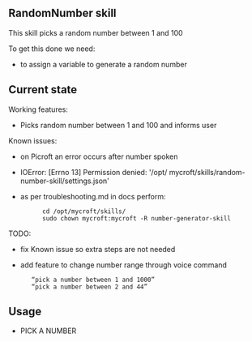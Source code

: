 RandomNumber skill
---

This skill picks a random number between 1 and 100

To get this done we need:

* to assign a variable to generate a random number

Current state 
---

Working features:

* Picks random number between 1 and 100 and informs user


Known issues:

* on Picroft an error occurs after number spoken
* IOError: [Errno 13] Permission denied: '/opt/     mycroft/skills/random-number-skill/settings.json'

* as per troubleshooting.md in docs perform:

            cd /opt/mycroft/skills/
            sudo chown mycroft:mycroft -R number-generator-skill
  
TODO:

* fix Known issue so extra steps are not needed

* add feature to change number range through voice command

         “pick a number between 1 and 1000”
         “pick a number between 2 and 44”
         
Usage
---
- PICK A NUMBER

